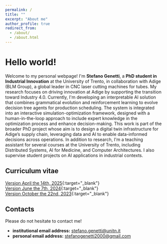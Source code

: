 ```yaml
---
permalink: /
title: ""
excerpt: "About me"
author_profile: true
redirect_from: 
  - /about/
  - /about.html
---
```


Hello world!
======
Welcome to my personal webpage!
I'm **Stefano Genetti**, a **PhD student in Industrial Innovation** at the University of Trento, in collaboration with Adige (BLM Group), a global leader in CNC laser cutting machines for tubes.
My research focuses on driving innovation at Adige by supporting the transition toward Industry 4.0. Currently, I'm developing an interpretable AI solution that combines grammatical evolution and reinforcement learning to evolve decision tree agents for production scheduling. The system is integrated into an interactive simulation-optimization framework, designed with a human-in-the-loop approach to include expert knowledge in the optimization process and enhance decision-making.
This work is part of the broader PhD project whose aim is to design a digital twin infrastructure for Adige’s supply chain, leveraging data and AI to enable data-informed decisions across operations.
In addition to research, I'm a teaching assistant for several courses at the University of Trento, including Distributed Systems, AI for Medicine, and Computer Architectures. I also supervise student projects on AI applications in industrial contexts.

<!--
**BLM Research Internship** I am currently participating in a research internship with [BLM Group](https://www.blmgroup.com/it/), working under the guidance of Alberto Longobardi, the Production Director at BLM, and Professor Giovanni Iacca. The primary focus of my project is to explore the concept of digital twins and to develop simulation optimization algorithms. Our goal is to create innovative solutions and identify potential issues within the company's supply chain, ultimately enhancing its efficiency and effectiveness.

**Hypergraph Summarization Research** I'm contributing to a research project under the supervision of Professor Alberto Montresor, PhD student Francesco Lotito, Giulia Preti (Researcher at [CENTAI](https://centai.eu/home)). With our work, we are introducing the first algorithmic solution to the novel problem of Hypergraph Summarization. Our aim is to publish a scientific paper based on our findings.

**E-Agle Trento Racing team** I'm excited to be part of the University of Trento's Formula Student Team. Here, my primary focus is on developing software solutions for the creation of a perceptron system for our autonomous vehicle competing in Formula Driverless competitions. Specifically, we're working on a visual SLAM solution that combines the ORB-SLAM3 algorithm with YOLO. This system allows the vehicle to localize itself on the track while identifying cones and their coordinates to construct a map of the circuit.

Beyond my academic commitments, I enjoy engaging in various projects. In the recent years, the university occupies most of my time, as a consequence, my main extracurricular activities revolve around providing technical support to individuals, such as hardware repairs and consultancy. Living in a small village, I'm often the go-to person for technical assistance. I also have a passion for developing software solutions, including websites, web applications and management software for small clients.
-->
<!--Apart from my computer science interests, I pursue other hobbies. Recently, I joined an amateur volleyball team of wonderful people called *Diaspeck Volley Bolghera* where I play as a libero.-->

Curriculum vitae
------
[Version April the 14th, 2025](files/Stefano_Genetti_CV_20250414.pdf){:target="_blank"}<br>
[Version June the 7th, 2024](files/Stefano_Genetti_CV_20240607.pdf){:target="_blank"}<br>
[Version October the 22nd, 2023](files/Stefano_Genetti_CV.pdf){:target="_blank"}

Contacts
------
Please do not hesitate to contact me!
- **institutional email address:** stefano.genetti@unitn.it
- **personal email address:** stefanogenetti2000@gmail.com
